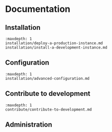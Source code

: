 # Documentation

## Installation

```{toctree}
:maxdepth: 1
installation/deploy-a-production-instance.md
installation/install-a-development-instance.md
```

## Configuration

```{toctree}
:maxdepth: 1
installation/advanced-configuration.md
```

## Contribute to development

```{toctree}
:maxdepth: 1
contribute/contribute-to-development.md
```

## Administration
